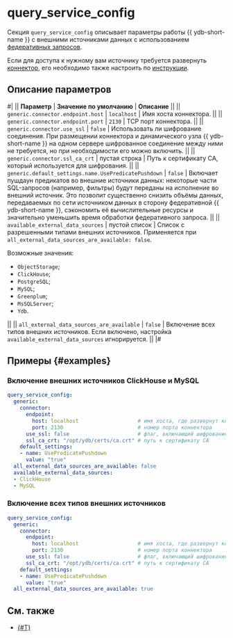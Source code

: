 # query_service_config

Секция `query_service_config` описывает параметры работы {{ ydb-short-name }} с внешними источниками данных с использованием [федеративных запросов](../../concepts/federated_query/index.md).

Если для доступа к нужному вам источнику требуется развернуть [коннектор](../../concepts/federated_query/architecture.md#connectors), его необходимо также настроить по [инструкции](../../devops/deployment-options/manual/federated-queries/connector-deployment.md).

## Описание параметров

#|
|| **Параметр** | **Значение по умолчанию** | **Описание**  ||
|| `generic.connector.endpoint.host`
| `localhost`
|  Имя хоста коннектора.
||
|| `generic.connector.endpoint.port`
| `2130`
| TCP порт коннектора.
||
|| `generic.connector.use_ssl`
| `false`
| Использовать ли шифрование соединения. При размещении коннектора и динамического узла {{ ydb-short-name }} на одном сервере шифрованное соединение между ними не требуется, но при необходимости его можно включить.
||
|| `generic.connector.ssl_ca_crt`
| пустая строка
| Путь к сертификату CA, который используется для шифрования.
||
|| `generic.default_settings.name.UsePredicatePushdown`
| `false`
| Включает пушдаун предикатов во внешние источники данных: некоторые части SQL-запросов (например, фильтры) будут переданы на исполнение во внешний источник. Это позволит существенно снизить объёмы данных, передаваемых по сети источником данных в сторону федеративной {{ ydb-short-name }}, сэкономить её вычислительные ресурсы и значительно уменьшить время обработки федеративного запроса.
||
|| `available_external_data_sources`
| пустой список
| Список с разрешенными типами внешних источников. Применяется при `all_external_data_sources_are_available: false`. 

Возможные значения:

* `ObjectStorage`;
* `ClickHouse`;
* `PostgreSQL`;
* `MySQL`;
* `Greenplum`;
* `MsSQLServer`;
* `Ydb`.

||
|| `all_external_data_sources_are_available`
| `false`
| Включение всех типов внешних источников. Если включено, настройка `available_external_data_sources` игнорируется.
||
|#

## Примеры {#examples}

### Включение внешних источников ClickHouse и MySQL

```yaml
query_service_config:
  generic:
    connector:
      endpoint:
        host: localhost                   # имя хоста, где развернут коннектор
        port: 2130                        # номер порта коннектора
      use_ssl: false                      # флаг, включающий шифрование соединений
      ssl_ca_crt: "/opt/ydb/certs/ca.crt" # путь к сертификату CA
    default_settings:
    - name: UsePredicatePushdown
      value: "true"
  all_external_data_sources_are_available: false
  available_external_data_sources:
  - ClickHouse
  - MySQL
```

### Включение всех типов внешних источников

```yaml
query_service_config:
  generic:
    connector:
      endpoint:
        host: localhost                   # имя хоста, где развернут коннектор
        port: 2130                        # номер порта коннектора
      use_ssl: false                      # флаг, включающий шифрование соединений
      ssl_ca_crt: "/opt/ydb/certs/ca.crt" # путь к сертификату CA
    default_settings:
    - name: UsePredicatePushdown
      value: "true"
  all_external_data_sources_are_available: true
```

## См. также

- [{#T}](../../devops/deployment-options/manual/federated-queries/index.md)
